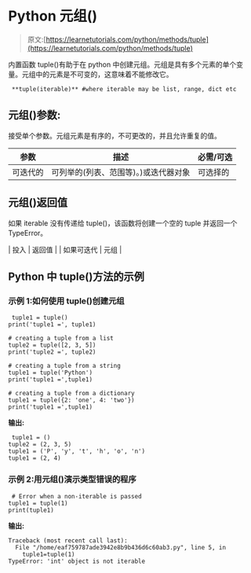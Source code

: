 # Python 元组()

> 原文:[https://learnetutorials.com/python/methods/tuple](https://learnetutorials.com/python/methods/tuple)

内置函数 tuple()有助于在 python 中创建元组。元组是具有多个元素的单个变量。元组中的元素是不可变的，这意味着不能修改它。

```
 **tuple(iterable)** #where iterable may be list, range, dict etc 

```

## 元组()参数:

接受单个参数。元组元素是有序的，不可更改的，并且允许重复的值。

| 参数 | 描述 | 必需/可选 |
| --- | --- | --- |
| 可迭代的 | 可列举的(列表、范围等)。)或迭代器对象 | 可选择的 |

## 元组()返回值

如果 iterable 没有传递给 tuple()，该函数将创建一个空的 tuple 并返回一个 TypeError。

| 投入 | 返回值 |
| 如果可迭代 | 元组 |

## Python 中 tuple()方法的示例

### 示例 1:如何使用 tuple()创建元组

```
 tuple1 = tuple()
print('tuple1 =', tuple1)

# creating a tuple from a list
tuple2 = tuple([2, 3, 5])
print('tuple2 =', tuple2)

# creating a tuple from a string
tuple1 = tuple('Python')
print('tuple1 =',tuple1)

# creating a tuple from a dictionary
tuple1 = tuple({2: 'one', 4: 'two'})
print('tuple1 =',tuple1) 

```

**输出:**

```
 tuple1 = ()
tuple2 = (2, 3, 5)
tuple1 = ('P', 'y', 't', 'h', 'o', 'n')
tuple1 = (2, 4)
```

### 示例 2:用元组()演示类型错误的程序

```
 # Error when a non-iterable is passed
tuple1 = tuple(1) 
print(tuple1) 

```

**输出:**

```
Traceback (most recent call last):
  File "/home/eaf759787ade3942e8b9b436d6c60ab3.py", line 5, in 
    tuple1=tuple(1) 
TypeError: 'int' object is not iterable 
```